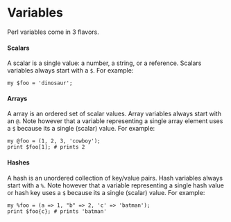 # Variables

Perl variables come in 3 flavors.

#### Scalars
A scalar is a single value: a number, a string, or a reference.  Scalars
variables always start with a <code>$</code>.  For example:

    my $foo = 'dinosaur';

#### Arrays
A array is an ordered set of scalar values.  Array variables always start with
an `@`.  Note however that a variable representing a single array element uses
a `$` because its a single (scalar) value.  For example:

    my @foo = (1, 2, 3, 'cowboy');
    print $foo[1]; # prints 2


#### Hashes
A hash is an unordered collection of key/value pairs.  Hash variables always
start with a `%`.  Note however that a variable representing a single hash
value or hash key uses a `$` because its a single (scalar) value.  For example:

    my %foo = (a => 1, "b" => 2, 'c' => 'batman');
    print $foo{c}; # prints 'batman'
